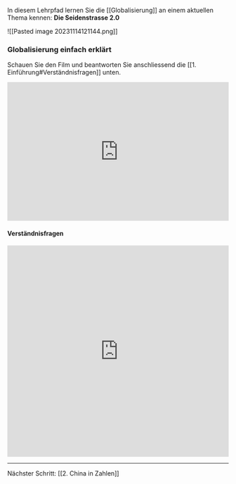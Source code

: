 In diesem Lehrpfad lernen Sie die [[Globalisierung]] an einem aktuellen Thema kennen:
**Die Seidenstrasse 2.0**

![[Pasted image 20231114121144.png]]

### Globalisierung einfach erklärt
Schauen Sie den Film und beantworten Sie anschliessend die [[1. Einführung#Verständnisfragen]] unten.

<iframe width="100%" height="315" src="https://www.youtube.com/embed/aGPABEnTG0g?si=OL7daC2H14DJtur-" title="YouTube video player" frameborder="0" allow="accelerometer; autoplay; clipboard-write; encrypted-media; gyroscope; picture-in-picture; web-share" allowfullscreen></iframe>

#### Verständnisfragen
<iframe width="100%" height="480px" src="https://forms.microsoft.com/Pages/ResponsePage.aspx?id=3JD3sB8inkC07KJqJT_b3gzhkYlYD0VIpERRWTmitHRUMVcwT1daRU9WUlBWV0k5TFpZNjQzUEZaVyQlQCNjPTEu&embed=true" frameborder="0" marginwidth="0" marginheight="0" style="border: none; max-width:100%; max-height:100vh" allowfullscreen webkitallowfullscreen mozallowfullscreen msallowfullscreen> </iframe>

---
Nächster Schritt: [[2. China in Zahlen]]